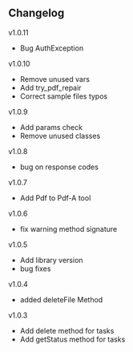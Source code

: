 Changelog
---------

v1.0.11

* Bug AuthException

v1.0.10

* Remove unused vars
* Add try_pdf_repair
* Correct sample files typos

v1.0.9

* Add params check
* Remove unused classes

v1.0.8

* bug on response codes

v1.0.7

* Add Pdf to Pdf-A tool

v1.0.6

* fix warning method signature

v1.0.5

* Add library version
* bug fixes

v1.0.4

* added deleteFile Method

v1.0.3

* Add delete method for tasks
* Add getStatus method for tasks